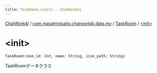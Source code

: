 ```yaml
---
title: TaskRoom.<init> - ChatWork4j
---
```


[ChatWork4j](../../index.md) / [com.masahirosaito.chatwork4j.data.my](../index.md) / [TaskRoom](index.md) / [&lt;init&gt;](.)

# &lt;init&gt;

`TaskRoom(room_id: Int, name: String, icon_path: String)`

TaskRoomデータクラス

